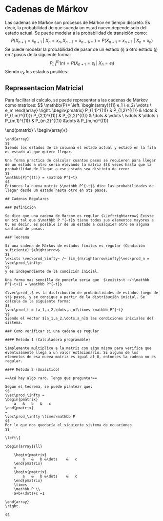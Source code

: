 # Cadenas de Márkov

Las cadenas de Márkov son procesos de Márkov en tiempo discreto. Es decir, la probabilidad de que suceda un estad nuevo depende solo del estado actual. Se puede modelar a la probabilidad de transición como:
$$
P(X_{n+1}=x_{n+1}~|~X_n=x_n, X_{n-1}=x_{n-1},\dots)=P(X_{n+1}=x_{n+1}~|~X_n=x_n)
$$
Se puede modelar la probabilidad de pasar de un estado $(i)$ a otro estado $(j)$ en $t$ pasos de la siguiente forma:
$$
P_{i,j}^{(t)}(n)=P(X_{n+1}=e_j~|~X_n=e_i)
$$
Siendo $e_k$ los estados posibles.

## Representacion Matricial

Para facilitar el calculo, se puede representar a las cadenas de Márkov como matrices:
$$
\mathbb{P}=
\left.
	\begin{array}{11}
		e_1 \\
		e_2\\
		\vdots \\
		e_m
	\end{array}
\right.
\begin{pmatrix}
	P_{1,1}^{(1)} & P_{1,2}^{(1)} & \dots & P_{1,m}^{(1)}\\
	P_{2,1}^{(1)} & P_{2,2}^{(1)} & \dots & \vdots \\
	\vdots		  & \ddots	\\
	P_{m,1}^{(1)} & P_{m,2}^{(1)} &\dots & P_{m,m}^{(1)}
	
\end{pmatrix}
\\
\begin{array}{}
~~~~~~~~~~~~~~\ e_1 & ~~~e_2 & ~\dots ~& e_m
\end{array}
$$
Siendo los estados de la columna el estado actual y estado en la fila es estado al que quiero llegar.

Una forma practica de calcular cuantos pasos se requieren para llegar de un estado a otro seria elevando la matriz $t$ veces hasta que la probabilidad de llegar a ese estado sea distinto de cero:
$$
\mathbb{P}^{(t)} = \mathbb P^{~t}
$$
Entonces la nueva matriz $\mathbb P^{~t}$ dice las probabilidades de llegar desde un estado hasta otro en $t$ pasos.

## Cadenas Regulares

### Definicion 

Se dice que una cadena de Markov es regular $\Leftrightarrow$ Existe un $t$ tal que $\mathbb P ^{~t}$ tiene todos sus elementos mayores a 0, es decir, es posible ir de un estado a cualquier otro en alguna cantidad de pasos.

### Teorema

Si una cadena de Márkov de estados finitos es regular (Condición suficiente) $\Rightarrow$
$$
\exists \vec\prod_\infty~ /~ lim_{n\rightarrow\infty}\vec\prod_n = \vec\prod_\infty~
$$
y es independiente de la condición inicial.

Una forma mas sencilla de ponerlo seria que  $\exists~t ~/~\mathbb P^{~t+1} = \mathbb P^{~t}$

$\vec\prod_t$ es la distribución de probabilidades de estados luego de $t$ pasos, y se consigue a partir de la distribución inicial. Se calcula de la siguiente forma:
$$
\vec\prod_t = [a_1,a_2,\dots,a_n]\times \mathbb P^{~t}
$$
Siendo el vector $[a_1,a_2,\dots,a_n]$ las condiciones iniciales del sistema.

### Como verificar si una cadena es regular

#### Metodo 1 (Calculadora programable)

Simplemente multiplica a la matriz con sigo misma para verifica que eventualmente llega a un valor estacionario. Si alguno de los elementos de esa nueva matriz es igual al 0, entonces la cadena no es regular.

#### Metodo 2 (Analitico)

==Acá hay algo raro. Tengo que preguntar==

Según el teorema, se puede plantear que:
$$
\vec\prod_\infty = 
\begin{pmatrix}
	a	&	b	&	c
\end{pmatrix}
=
\vec\prod_\infty \times\mathbb P
$$
Por lo que nos quedaría el siguiente sistema de ecuaciones
$$

\left\{

\begin{array}{ll}

    \begin{pmatrix}
        a	&	b &\dots	&	c
    \end{pmatrix}
    =
    \begin{pmatrix}
        a	&	b &\dots	&	c
    \end{pmatrix}
    \times
    \mathbb P \\
    a+b+\dots+c =1

\end{array}
\right.
$$
